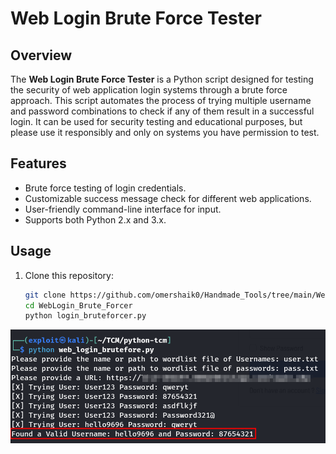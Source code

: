 # Web Login Brute Force Tester


## Overview

The **Web Login Brute Force Tester** is a Python script designed for testing the security of web application login systems through a brute force approach. This script automates the process of trying multiple username and password combinations to check if any of them result in a successful login. It can be used for security testing and educational purposes, but please use it responsibly and only on systems you have permission to test.

## Features

- Brute force testing of login credentials.
- Customizable success message check for different web applications.
- User-friendly command-line interface for input.
- Supports both Python 2.x and 3.x.

## Usage

1. Clone this repository:

   ```bash
   git clone https://github.com/omershaik0/Handmade_Tools/tree/main/WebLogin_Brute_Forcer
   cd WebLogin_Brute_Forcer
   python login_bruteforcer.py
   ```
 ![Script Execution](https://github.com/omershaik0/Handmade_Tools/blob/main/WebLogin_Brute_Forcer/executed.png)
